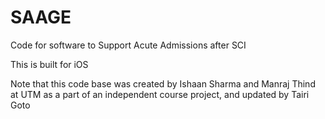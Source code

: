 # SAAGE

Code for software to Support Acute Admissions after SCI

This is built for iOS

Note that this code base was created by Ishaan Sharma and Manraj Thind at UTM as a part of an independent course project, and updated by Tairi Goto
